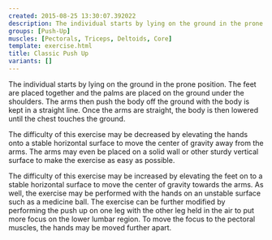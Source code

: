 ```yaml
---
created: 2015-08-25 13:30:07.392022
description: The individual starts by lying on the ground in the prone position.
groups: [Push-Up]
muscles: [Pectorals, Triceps, Deltoids, Core]
template: exercise.html
title: Classic Push Up
variants: []
---
```

The individual starts by lying on the ground in the prone position. The feet are placed together and the palms are placed on the ground under the shoulders. The arms then push the body off the ground with the body is kept in a straight line. Once the arms are straight, the body is then lowered until the chest touches the ground.

The difficulty of this exercise may be decreased by elevating the hands onto a stable horizontal surface to move the center of gravity away from the arms. The arms may even be placed on a solid wall or other sturdy vertical surface to make the exercise as easy as possible.

The difficulty of this exercise may be increased by elevating the feet on to a stable horizontal surface to move the center of gravity towards the arms. As well, the exercise may be performed with the hands on an unstable surface such as a medicine ball. The exercise can be further modified by performing the push up on one leg with the other leg held in the air to put more focus on the lower lumbar region. To move the focus to the pectoral muscles, the hands may be moved further apart.